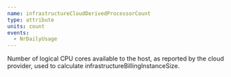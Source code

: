 ```yaml
---
name: infrastructureCloudDerivedProcessorCount
type: attribute
units: count
events:
  - NrDailyUsage
---
```


Number of logical CPU cores available to the host, as reported by the cloud provider, used to calculate infrastructureBillingInstanceSize.